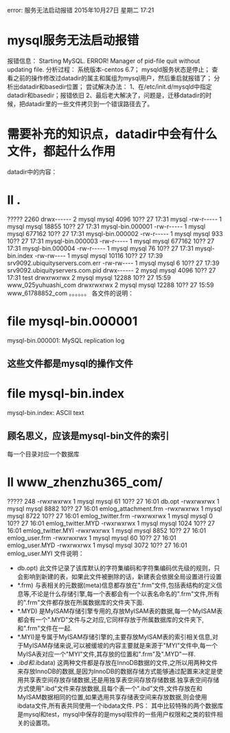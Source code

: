 error: 服务无法启动报错
2015年10月27日 星期二
17:21
 
mysql服务无法启动报错
==============================
报错信息：
Starting MySQL. ERROR! Manager of pid-file quit without updating file.
分析过程：
系统版本-centos 6.7；
mysqld服务状态是停止；
查看之前的操作修改过datadir的属主和属组为mysql用户，然后重启就报错了；
分析出datadir和basedir位置；
尝试解决办法：
1、在/etc/init.d/mysqld中指定datadir和basedir；报错依旧
2、最后老大解决了，问题是，迁移datadir的时候，把datadir里的一些文件拷贝到一个错误路径去了。 
需要补充的知识点，datadir中会有什么文件，都起什么作用
==============================
datadir中的内容：
# ll .
????? 2260
drwx------ 2 mysql mysql   4096 10?? 27 17:31 mysql
-rw-r----- 1 mysql mysql  18855 10?? 27 17:31 mysql-bin.000001
-rw-r----- 1 mysql mysql 677162 10?? 27 17:31 mysql-bin.000002
-rw-r----- 1 mysql mysql    933 10?? 27 17:31 mysql-bin.000003
-rw-r----- 1 mysql mysql 677162 10?? 27 17:31 mysql-bin.000004
-rw-r----- 1 mysql mysql     76 10?? 27 17:31 mysql-bin.index
-rw-rw---- 1 mysql mysql  10116 10?? 27 17:39 srv9092.ubiquityservers.com.err
-rw-rw---- 1 mysql mysql      6 10?? 27 17:39 srv9092.ubiquityservers.com.pid
drwx------ 2 mysql mysql   4096 10?? 27 17:31 test
drwxrwxrwx 2 mysql mysql  12288 10?? 27 15:59 www_025yuhuashi_com
drwxrwxrwx 2 mysql mysql  12288 10?? 27 15:59 www_61788852_com
。。。。。。
各文件的说明：
# file mysql-bin.000001
mysql-bin.000001: MySQL replication log
## 这些文件都是mysql的操作文件
# file mysql-bin.index
mysql-bin.index: ASCII text
## 顾名思义，应该是mysql-bin文件的索引
 
每一个目录对应一个数据库
# ll www_zhenzhu365_com/
????? 248
-rwxrwxrwx 1 mysql mysql    61 10?? 27 16:01 db.opt
-rwxrwxrwx 1 mysql mysql  8882 10?? 27 16:01 emlog_attachment.frm
-rwxrwxrwx 1 mysql mysql  8722 10?? 27 16:01 emlog_twitter.frm
-rwxrwxrwx 1 mysql mysql     0 10?? 27 16:01 emlog_twitter.MYD
-rwxrwxrwx 1 mysql mysql  1024 10?? 27 16:01 emlog_twitter.MYI
-rwxrwxrwx 1 mysql mysql  8852 10?? 27 16:01 emlog_user.frm
-rwxrwxrwx 1 mysql mysql    60 10?? 27 16:01 emlog_user.MYD
-rwxrwxrwx 1 mysql mysql  3072 10?? 27 16:01 emlog_user.MYI
文件说明：
* db.opt) 此文件记录了该库默认的字符集编码和字符集编码优先级的规则，只会影响到新建的表，如果此文件被删除的话，新建表会依据全局设置进行设置
* *.frm) 与表相关的元数据(meta)信息都存放在".frm"文件,包括表结构的定义信息等,不论是什么存储引擎,每一个表都会有一个以表名命名的".frm"文件,所有的".frm"文件都存放在所属数据库的文件夹下面.
* *.MYD) 是MyISAM存储引擎专用的,存放MyISAM表的数据,每一个MyISAM表都会有一个".MYD"文件与之对应,它同样存放于所属数据库的文件夹下,和".frm"文件在一起.
* *.MYI)是专属于MyISAM存储引擎的,主要存放MyISAM表的索引相关信息,对于MyISAM存储来说,可以被缓坡的内容主要就是来源于"MYI"文件中,每一个MyISA表对应一个"MYI"文件,其存放的位置和".frm"及".MYD"一样.
* *.ibd和*.ibdata) 这两种文件都是存放在InnoDB数据的文件,之所以用两种文件来存放InnoDB的数据,是因为InnoDB的数据存储方式能够通过配置来决定是使用共享表空间存放存储数据,还是用独享表空间存放存储数据.独享表空间存储方式使用".ibd"文件来存放数据,且每个表一个".ibd"文件,文件存放在和MyISAM数据相同的位置,如果选用共享存储表空间来存放数据,则会使用ibdata文件,所有表共同使用一个ibdata文件.
PS：
其中比较特殊的两个数据库是mysql和test，mysql中保存的是mysql软件的一些用户权限和之类的软件相关的设置项。 
